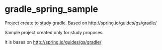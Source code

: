 gradle_spring_sample
====================

Project create to study gradle. Based on http://spring.io/guides/gs/gradle/

Sample project created only for study proposes.

It is bases on http://spring.io/guides/gs/gradle/
